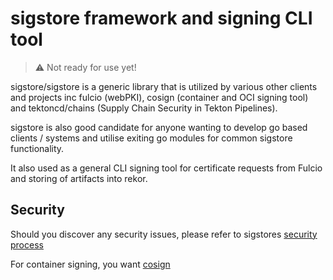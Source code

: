 # sigstore framework and signing CLI tool

> :warning: Not ready for use yet!

sigstore/sigstore is a generic library that is utilized by various other
clients and projects inc fulcio (webPKI), cosign (container and OCI signing tool)
and tektoncd/chains (Supply Chain Security in Tekton Pipelines).

sigstore is also good candidate for anyone wanting to develop go based clients / systems
and utilise exiting go modules for common sigstore functionality.

It also  used as a general CLI signing tool for certificate requests from Fulcio
and storing of artifacts into rekor.

## Security

Should you discover any security issues, please refer to sigstores [security
process](https://github.com/sigstore/community/blob/main/SECURITY.md)

For container signing, you want [cosign](https://github.com/sigstore/cosign)
